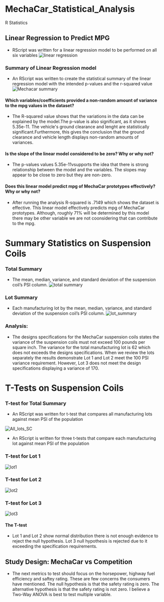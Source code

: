 # MechaCar_Statistical_Analysis

R Statistics

## Linear Regression to Predict MPG
* RScript was written for a linear regression model to be performed on all six variables 
![linear regression](https://user-images.githubusercontent.com/96156893/171408373-8483abb3-12c2-4e94-b8ff-26363a2d7266.png)

### Summary of Linear Regression model
* An RScript was written to create the statistical summary of the linear regression model with the intended p-values and the r-squared value
![Mechacar summary](https://user-images.githubusercontent.com/96156893/171408657-385edfd6-8a05-44c9-b54a-7e88931a6ed8.png)


#### Which variables/coefficients provided a non-random amount of variance to the mpg values in the dataset?
* The R-squared value shows that the variations in the data can be explained by the model.The p-value is also significant, as it shows 5.35e-11. The vehicle's ground clearance and lenght are statistically significant.Furthermore, this gives the conclusion that the ground clearance and vehicle length displays non-random amounts of variances.

#### Is the slope of the linear model considered to be zero? Why or why not?
* The p-values values 5.35e-11vsupports the idea that there is strong relationship between the model and the variables. The slopes may appear to be close to zero but they are non-zero. 

#### Does this linear model predict mpg of MechaCar prototypes effectively? Why or why not?
* After running the analysis R-squared is .7149 which shows the dataset is effective. This linear model effectively predicts mpg of MechaCar prototypes. Although, roughly 71% will be determined by this model there may be other variable we are not coonsidering that can contribute to the mpg.

# Summary Statistics on Suspension Coils

 ### Total Summary
 * The mean, median, variance, and standard deviation of the suspension coil’s PSI column.
![total summary](https://user-images.githubusercontent.com/96156893/171408797-d789682c-e6f8-41b5-b07b-bfbc58dcb437.png)


 ### Lot Summary
 * Each manufacturing lot by the mean, median, variance, and standard deviation of the suspension coil’s PSI column.
![lot_summary](https://user-images.githubusercontent.com/96156893/171408805-daa6d1df-5104-499c-866f-7640266150ef.png)

### Analysis: 
* The designs specifications for the MechaCar suspension coils states the variance of the suspension coils must not exceed 100 pounds per square inch. The variance for the total manufacturing lot is 62 which does not exceeds the designs specifications. When we review the lots separately the results demonstrate Lot 1 and Lot 2 meet the 100 PSI variance requirement. However, Lot 3 does not meet the design specifications displaying a variance of 170.

# T-Tests on Suspension Coils
### T-test for Total Summary
* An RScript was written for t-test that compares all manufacturing lots against mean PSI of the population 

![All_lots_SC](https://user-images.githubusercontent.com/96156893/171408943-1c5d722e-a244-480e-b880-690d5fffb297.png)

* An RScript is written for three t-tests that compare each manufacturing lot against mean PSI of the population 
### T-test for Lot 1
![lot1](https://user-images.githubusercontent.com/96156893/171408841-c8c639f8-6772-4c97-83c4-3e9aee4eeb06.png)

### T-test for Lot 2
![lot2](https://user-images.githubusercontent.com/96156893/171408854-9c1b0bce-deda-42ed-822c-a569cb48c39e.png)

### T-test for Lot 3
![lot3](https://user-images.githubusercontent.com/96156893/171408872-2dc464f2-0e7c-4845-8b7d-36850a542ccc.png)

#### The T-test
* Lot 1 and Lot 2 show normal distribution there is not enough evidence to reject the null hypothesis. Lot 3 null hypothesis is rejected due to it exceeding the specification requirements. 

## Study Design: MechaCar vs Competition
* The next metrics to test should focus on the horsepower, highway fuel efficiency and saftey rating. These are few concerns the consumers have mentioned. The null hypothesis is that the safety rating is zero. The alternative hypothesis is that the safety rating is not zero.  I believe a Two-Way ANOVA is best to test multiple variable.
